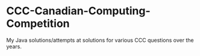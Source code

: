# CCC-Canadian-Computing-Competition
My Java solutions/attempts at solutions for various CCC questions over the years.



